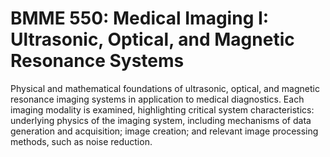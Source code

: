 # BMME 550: Medical Imaging I: Ultrasonic, Optical, and Magnetic Resonance Systems

Physical and mathematical foundations of ultrasonic, optical, and magnetic resonance imaging systems in application to medical diagnostics. Each imaging modality is examined, highlighting critical system characteristics: underlying physics of the imaging system, including mechanisms of data generation and acquisition; image creation; and relevant image processing methods, such as noise reduction.